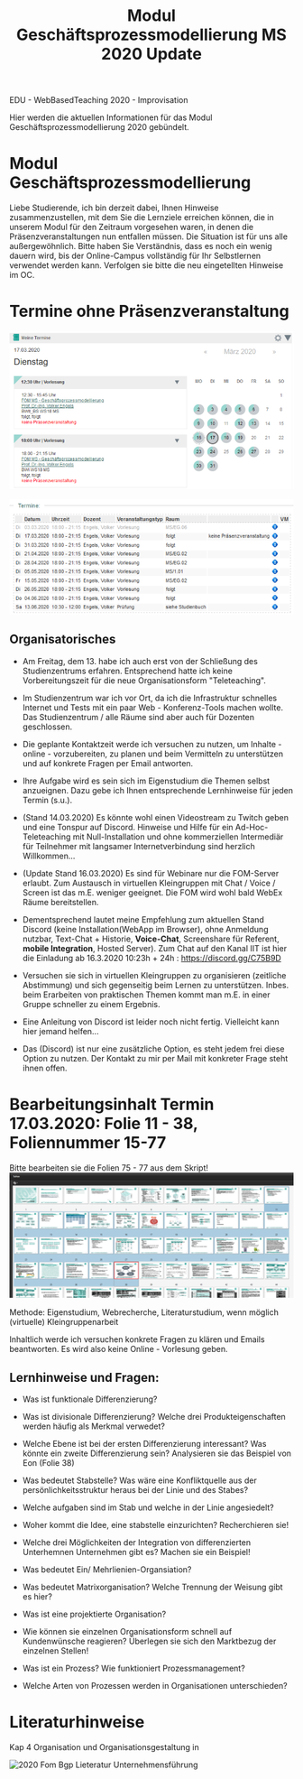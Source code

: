 ﻿---
layout: post
title: Modul Geschäftsprozessmodellierung MS 2020 Update

--- 

EDU - WebBasedTeaching 2020 - Improvisation 

Hier werden die aktuellen Informationen für das Modul  Geschäftsprozessmodellierung 2020 gebündelt.

# Modul Geschäftsprozessmodellierung

Liebe Studierende, ich bin derzeit dabei, Ihnen Hinweise  zusammenzustellen, mit dem Sie die Lernziele erreichen können, die in unserem Modul für den Zeitraum vorgesehen waren, in denen die Präsenzveranstaltungen nun entfallen müssen. Die Situation ist für uns alle außergewöhnlich. Bitte haben Sie Verständnis, dass es noch ein wenig dauern wird, bis der Online-Campus vollständig für Ihr Selbstlernen verwendet werden kann. Verfolgen sie bitte die neu eingetellten Hinweise im OC.


# Termine ohne Präsenzveranstaltung 

![2020 03 17 Fom Gpm Ms Bs Termin](/pic/2020-03-17-fom-gpm-ms-bs-termin.png)

![2020 03 17 Fom Gpm Ms Termine](/pic/2020-03-17-fom-gpm-ms-termine.png)

## Organisatorisches 

- Am Freitag, dem 13. habe ich auch erst von der Schließung des Studienzentrums erfahren. Entsprechend hatte ich keine Vorbereitungszeit für die neue Organisationsform "Teleteaching".

- Im Studienzentrum war ich vor Ort, da ich die Infrastruktur schnelles Internet und Tests mit ein paar Web - Konferenz-Tools machen wollte. Das Studienzentrum / alle Räume sind aber auch für Dozenten geschlossen. 

 - Die geplante Kontaktzeit werde ich versuchen zu nutzen, um Inhalte - online - vorzubereiten, zu planen und beim Vermitteln zu unterstützen und  auf konkrete Fragen per Email antworten.

- Ihre Aufgabe wird es sein sich im Eigenstudium die Themen selbst anzueignen. Dazu gebe ich Ihnen entsprechende Lernhinweise für jeden Termin (s.u.).

- (Stand 14.03.2020) Es könnte wohl einen Videostream zu Twitch geben und eine Tonspur auf Discord. Hinweise und Hilfe für ein Ad-Hoc-Teleteaching mit Null-Installation und ohne kommerziellen Intermediär für Teilnehmer mit langsamer Internetverbindung sind herzlich Willkommen... 

- (Update Stand 16.03.2020) Es sind für Webinare nur die FOM-Server erlaubt. Zum Austausch in virtuellen Kleingruppen mit Chat / Voice / Screen ist das m.E. weniger geeignet. Die FOM wird wohl bald WebEx Räume bereitstellen. 

- Dementsprechend lautet meine Empfehlung zum aktuellen Stand Discord (keine Installation(WebApp im Browser), ohne  Anmeldung nutzbar, Text-Chat + Historie, **Voice-Chat**, Screenshare für Referent, **mobile Integration**, Hosted Server). Zum Chat auf den Kanal IIT ist hier die Einladung ab 16.3.2020 10:23h + 24h : <https://discord.gg/C75B9D>

- Versuchen sie sich in virtuellen Kleingruppen zu organisieren (zeitliche Abstimmung) und sich gegenseitig beim Lernen zu unterstützen. Inbes. beim Erarbeiten von praktischen Themen kommt man m.E. in einer Gruppe schneller zu einem Ergebnis. 

- Eine Anleitung von Discord ist leider noch nicht fertig. Vielleicht kann hier jemand helfen... 

- Das (Discord) ist nur eine zusätzliche Option, es steht jedem frei diese Option zu nutzen. Der Kontakt zu mir per Mail mit konkreter Frage steht ihnen offen. 
 
 


# Bearbeitungsinhalt Termin 17.03.2020: Folie 11 - 38, Foliennummer 15-77  

Bitte bearbeiten sie die Folien 75 - 77 aus dem Skript!
![2020 03 17 Fom Gpm Ms Folien](../pic/2020-03-17-fom-gpm-ms-folien.png)

Methode: Eigenstudium, Webrecherche, Literaturstudium, wenn möglich (virtuelle) Kleingruppenarbeit 

Inhaltlich werde ich versuchen konkrete Fragen zu klären und Emails beantworten. Es wird also keine Online - Vorlesung geben.

## Lernhinweise und Fragen:  

* Was ist funktionale Differenzierung? 
* Was ist divisionale Differenzierung? Welche drei Produkteigenschaften werden häufig als Merkmal verwedet? 
* Welche Ebene ist bei der ersten Differenzierung interessant? Was könnte ein zweite Differenzierung sein? Analysieren sie das Beispiel von Eon (Folie 38)
* Was bedeutet Stabstelle? Was wäre eine Konfliktquelle aus der persönlichkeitsstruktur heraus bei der Linie und des Stabes? 
* Welche aufgaben sind im Stab und welche in der Linie angesiedelt?
* Woher kommt die Idee, eine stabstelle einzurichten? Recherchieren sie!
* Welche drei Möglichkeiten der Integration von differenzierten Unterhemnen  Unternehmen gibt es? Machen sie ein Beispiel! 
* Was bedeutet Ein/ Mehrlienien-Organsiation?  
* Was bedeutet Matrixorganisation? Welche Trennung der Weisung gibt es hier?
* Was ist eine projektierte Organisation? 
* Wie können sie einzelnen Organisationsform schnell auf Kundenwünsche reagieren? Überlegen sie sich den Marktbezug der einzelnen Stellen!
 
* Was ist ein Prozess? Wie funktioniert Prozessmanagement? 
* Welche Arten von Prozessen werden in Organisationen unterschieden? 

# Literaturhinweise

 Kap 4 Organisation und Organisationsgestaltung in 

![2020 Fom Bgp Lieteratur Unternehmensführung](/pic/2020-fom-bgp-lieteratur-unternehmensführung.png)
